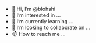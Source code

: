 - 👋 Hi, I’m @blohshi
- 👀 I’m interested in ...
- 🌱 I’m currently learning ...
- 💞️ I’m looking to collaborate on ...
- 📫 How to reach me ...

<!---
blohshi/blohshi is a ✨ special ✨ repository because its `README.md` (this file) appears on your GitHub profile.
You can click the Preview link to take a look at your changes.
--->
